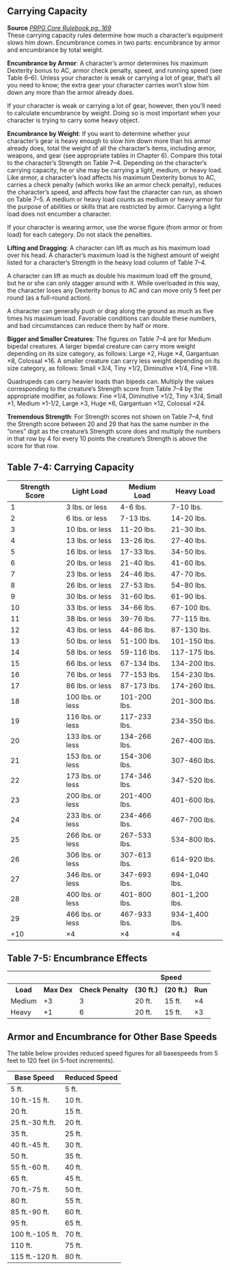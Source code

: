 ## Carrying Capacity

**Source** [_PRPG Core Rulebook pg. 169_](http://paizo.com/pathfinderRPG/v5748btpy88yj)  
These carrying capacity rules determine how much a character’s equipment slows him down. Encumbrance comes in two parts: encumbrance by armor and encumbrance by total weight.  
  
**Encumbrance by Armor**: A character’s armor determines his maximum Dexterity bonus to AC, armor check penalty, speed, and running speed (see Table 6–6). Unless your character is weak or carrying a lot of gear, that’s all you need to know; the extra gear your character carries won’t slow him down any more than the armor already does.  
  
If your character is weak or carrying a lot of gear, however, then you’ll need to calculate encumbrance by weight. Doing so is most important when your character is trying to carry some heavy object.  
  
**Encumbrance by Weight**: If you want to determine whether your character’s gear is heavy enough to slow him down more than his armor already does, total the weight of all the character’s items, including armor, weapons, and gear (see appropriate tables in Chapter 6). Compare this total to the character’s Strength on Table 7–4. Depending on the character’s carrying capacity, he or she may be carrying a light, medium, or heavy load. Like armor, a character’s load affects his maximum Dexterity bonus to AC, carries a check penalty (which works like an armor check penalty), reduces the character’s speed, and affects how fast the character can run, as shown on Table 7–5. A medium or heavy load counts as medium or heavy armor for the purpose of abilities or skills that are restricted by armor. Carrying a light load does not encumber a character.  
  
If your character is wearing armor, use the worse figure (from armor or from load) for each category. Do not stack the penalties.  
  
**Lifting and Dragging**: A character can lift as much as his maximum load over his head. A character’s maximum load is the highest amount of weight listed for a character’s Strength in the heavy load column of Table 7–4.  
  
A character can lift as much as double his maximum load off the ground, but he or she can only stagger around with it. While overloaded in this way, the character loses any Dexterity bonus to AC and can move only 5 feet per round (as a full-round action).  
  
A character can generally push or drag along the ground as much as five times his maximum load. Favorable conditions can double these numbers, and bad circumstances can reduce them by half or more.  
  
**Bigger and Smaller Creatures**: The figures on Table 7–4 are for Medium bipedal creatures. A larger bipedal creature can carry more weight depending on its size category, as follows: Large ×2, Huge ×4, Gargantuan ×8, Colossal ×16. A smaller creature can carry less weight depending on its size category, as follows: Small ×3/4, Tiny ×1/2, Diminutive ×1/4, Fine ×1/8.  
  
Quadrupeds can carry heavier loads than bipeds can. Multiply the values corresponding to the creature’s Strength score from Table 7–4 by the appropriate modifier, as follows: Fine ×1/4, Diminutive ×1/2, Tiny ×3/4, Small ×1, Medium ×1-1/2, Large ×3, Huge ×6, Gargantuan ×12, Colossal ×24.  
  
**Tremendous Strength**: For Strength scores not shown on Table 7–4, find the Strength score between 20 and 29 that has the same number in the “ones” digit as the creature’s Strength score does and multiply the numbers in that row by 4 for every 10 points the creature’s Strength is above the score for that row.

## Table 7-4: Carrying Capacity

| Strength Score | Light Load | Medium Load | Heavy Load |
| --- | --- | --- | --- |
| 1 | 3 lbs. or less | 4-6 lbs. | 7-10 lbs. |
| 2 | 6 lbs. or less | 7-13 lbs. | 14-20 lbs. |
| 3 | 10 lbs. or less | 11-20 lbs. | 21-30 lbs. |
| 4 | 13 lbs. or less | 13-26 lbs. | 27-40 lbs. |
| 5 | 16 lbs. or less | 17-33 lbs. | 34-50 lbs. |
| 6 | 20 lbs. or less | 21-40 lbs. | 41-60 lbs. |
| 7 | 23 lbs. or less | 24-46 lbs. | 47-70 lbs. |
| 8 | 26 lbs. or less | 27-53 lbs. | 54-80 lbs. |
| 9 | 30 lbs. or less | 31-60 lbs. | 61-90 lbs. |
| 10 | 33 lbs. or less | 34-66 lbs. | 67-100 lbs. |
| 11 | 38 lbs. or less | 39-76 lbs. | 77-115 lbs. |
| 12 | 43 lbs. or less | 44-86 lbs. | 87-130 lbs. |
| 13 | 50 lbs. or less | 51-100 lbs. | 101-150 lbs. |
| 14 | 58 lbs. or less | 59-116 lbs. | 117-175 lbs. |
| 15 | 66 lbs. or less | 67-134 lbs. | 134-200 lbs. |
| 16 | 76 lbs. or less | 77-153 lbs. | 154-230 lbs. |
| 17 | 86 lbs. or less | 87-173 lbs. | 174-260 lbs. |
| 18 | 100 lbs. or less | 101-200 lbs. | 201-300 lbs. |
| 19 | 116 lbs. or less | 117-233 lbs. | 234-350 lbs. |
| 20 | 133 lbs. or less | 134-266 lbs. | 267-400 lbs. |
| 21 | 153 lbs. or less | 154-306 lbs. | 307-460 lbs. |
| 22 | 173 lbs. or less | 174-346 lbs. | 347-520 lbs. |
| 23 | 200 lbs. or less | 201-400 lbs. | 401-600 lbs. |
| 24 | 233 lbs. or less | 234-466 lbs. | 467-700 lbs. |
| 25 | 266 lbs. or less | 267-533 lbs. | 534-800 lbs. |
| 26 | 306 lbs. or less | 307-613 lbs. | 614-920 lbs. |
| 27 | 346 lbs. or less | 347-693 lbs. | 694-1,040 lbs. |
| 28 | 400 lbs. or less | 401-800 lbs. | 801-1,200 lbs. |
| 29 | 466 lbs. or less | 467-933 lbs. | 934-1,400 lbs. | |
| +10 | ×4 | ×4 | ×4 |

## Table 7-5: Encumbrance Effects

<table>
<tr><td colspan="3"></td><th colspan="3">Speed</th>
<tr><th>Load</th><th><strong>Max Dex</strong></th><th><strong>Check Penalty</strong></th><th><strong>(30 ft.)</strong></th><th><strong>(20 ft.)</strong></th><th><strong>Run</strong></th></tr>
<tr><td>Medium</td><td>+3</td><td>3</td><td>20 ft.</td><td>15 ft.</td><td>×4</td></tr>
<tr><td>Heavy</td><td>+1</td><td>6</td><td>20 ft.</td><td>15 ft.</td><td>×3</td></tr>
</table>


## Armor and Encumbrance for Other Base Speeds

The table below provides reduced speed figures for all basespeeds from 5 feet to 120 feet (in 5-foot increments).

| Base Speed | Reduced Speed |
| --- | --- |
| 5 ft. | 5 ft. |
| 10 ft.-15 ft. | 10 ft. |
| 20 ft. | 15 ft. |
| 25 ft.-30 ft.ft. | 20 ft. |
| 35 ft. | 25 ft. |
| 40 ft.-45 ft. | 30 ft. |
| 50 ft. | 35 ft. |
| 55 ft.-60 ft. | 40 ft. |
| 65 ft. | 45 ft. |
| 70 ft.-75 ft. | 50 ft. |
| 80 ft. | 55 ft. |
| 85 ft.-90 ft. | 60 ft. |
| 95 ft. | 65 ft. |
| 100 ft.-105 ft. | 70 ft. |
| 110 ft. | 75 ft. |
| 115 ft.-120 ft. | 80 ft. |
